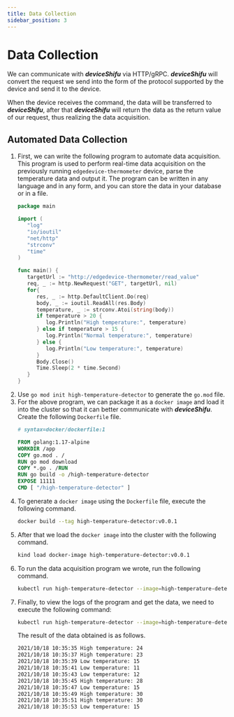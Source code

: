 ```yaml
---
title: Data Collection
sidebar_position: 3
---
```


# Data Collection

We can communicate with ***deviceShifu*** via HTTP/gRPC. ***deviceShifu*** will convert the request we send into the form of the protocol supported by the device and send it to the device.

When the device receives the command, the data will be transferred to ***deviceShifu***, after that ***deviceShifu*** will return the data as the return value of our request, thus realizing the data acquisition.

## Automated Data Collection

1. First, we can write the following program to automate data acquisition. This program is used to perform real-time data acquisition on the previously running `edgedevice-thermometer` device, parse the temperature data and output it. The program can be written in any language and in any form, and you can store the data in your database or in a file.
   ```go
   package main  
   
   import (  
      "log"   
      "io/ioutil"   
      "net/http"   
      "strconv"   
      "time"
   )  
   
   func main() {  
      targetUrl := "http://edgedevice-thermometer/read_value"
      req, _ := http.NewRequest("GET", targetUrl, nil)
      for{
         res, _ := http.DefaultClient.Do(req)
         body, _ := ioutil.ReadAll(res.Body)
         temperature, _ := strconv.Atoi(string(body))     
         if temperature > 20 {
            log.Println("High temperature:", temperature)
         } else if temperature > 15 {
            log.Println("Normal temperature:", temperature)
         } else {
            log.Println("Low temperature:", temperature)
         }
         Body.Close()
         Time.Sleep(2 * time.Second)
      }
   }
   ```
2. Use `go mod init high-temperature-detector` to generate the `go.mod` file.
3. For the above program, we can package it as a `docker image` and load it into the cluster so that it can better communicate with ***deviceShifu***. Create the following `Dockerfile` file.
   ```dockerfile
   # syntax=docker/dockerfile:1  
   
   FROM golang:1.17-alpine  
   WORKDIR /app  
   COPY go.mod . /  
   RUN go mod download  
   COPY *.go . /RUN  
   RUN go build -o /high-temperature-detector  
   EXPOSE 11111  
   CMD [ "/high-temperature-detector" ]
   ```
4. To generate a `docker image` using the `Dockerfile` file, execute the following command.
   ```bash
   docker build --tag high-temperature-detector:v0.0.1
   ```
5. After that we load the `docker image` into the cluster with the following command.
   ```bash
   kind load docker-image high-temperature-detector:v0.0.1
   ```
6. To run the data acquisition program we wrote, run the following command.
   ```bash
   kubectl run high-temperature-detector --image=high-temperature-detector:v0.0.1
   ```
7. Finally, to view the logs of the program and get the data, we need to execute the following command:
   ```bash
   kubectl run high-temperature-detector --image=high-temperature-detector:v0.0.1
   ```
   The result of the data obtained is as follows.
   ```bash
   2021/10/18 10:35:35 High temperature: 24  
   2021/10/18 10:35:37 High temperature: 23  
   2021/10/18 10:35:39 Low temperature: 15  
   2021/10/18 10:35:41 Low temperature: 11  
   2021/10/18 10:35:43 Low temperature: 12  
   2021/10/18 10:35:45 High temperature: 28  
   2021/10/18 10:35:47 Low temperature: 15  
   2021/10/18 10:35:49 High temperature: 30  
   2021/10/18 10:35:51 High temperature: 30  
   2021/10/18 10:35:53 Low temperature: 15
   ```
